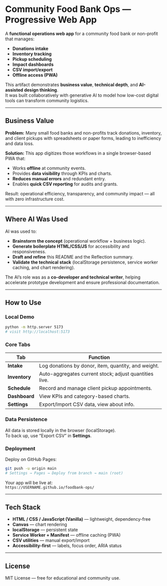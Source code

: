 # Community Food Bank Ops — Progressive Web App

A **functional operations web app** for a community food bank or non-profit that manages:
- **Donations intake**
- **Inventory tracking**
- **Pickup scheduling**
- **Impact dashboards**
- **CSV import/export**
- **Offline access (PWA)**

This artifact demonstrates **business value**, **technical depth**, and **AI-assisted design thinking**.  
It was built collaboratively with generative AI to model how low-cost digital tools can transform community logistics.

---

##  Business Value

**Problem:** Many small food banks and non-profits track donations, inventory, and client pickups with spreadsheets or paper forms, leading to inefficiency and data loss.

**Solution:** This app digitizes those workflows in a single browser-based PWA that:
- Works **offline** at community events.
- Provides **data visibility** through KPIs and charts.
- **Reduces manual errors** and redundant entry.
- Enables **quick CSV reporting** for audits and grants.

Result: operational efficiency, transparency, and community impact — all with zero infrastructure cost.

---

##  Where AI Was Used

AI was used to:
- **Brainstorm the concept** (operational workflow + business logic).
- **Generate boilerplate HTML/CSS/JS** for accessibility and responsiveness.
- **Draft and refine** this README and the Reflection summary.
- **Validate the technical stack** (localStorage persistence, service worker caching, and chart rendering).

The AI’s role was as a **co-developer and technical writer**, helping accelerate prototype development and ensure professional documentation.

---

##  How to Use

### Local Demo
```bash
python -m http.server 5173
# visit http://localhost:5173
```

### Core Tabs
| Tab | Function |
|------|-----------|
| **Intake** | Log donations by donor, item, quantity, and weight. |
| **Inventory** | Auto-aggregates current stock; adjust quantities live. |
| **Schedule** | Record and manage client pickup appointments. |
| **Dashboard** | View KPIs and category-based charts. |
| **Settings** | Export/Import CSV data, view about info. |

### Data Persistence
All data is stored locally in the browser (localStorage).  
To back up, use “Export CSV” in **Settings**.

### Deployment
Deploy on GitHub Pages:
```bash
git push -u origin main
# Settings → Pages → Deploy from branch → main (root)
```

Your app will be live at:  
`https://USERNAME.github.io/foodbank-ops/`

---

##  Tech Stack
- **HTML / CSS / JavaScript (Vanilla)** — lightweight, dependency-free
- **Canvas** — chart rendering
- **localStorage** — persistent state
- **Service Worker + Manifest** — offline caching (PWA)
- **CSV utilities** — manual export/import
- **Accessibility-first** — labels, focus order, ARIA status

---

##  License
MIT License — free for educational and community use.
